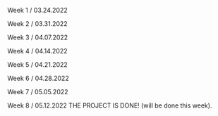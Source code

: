 Week 1 / 03.24.2022
        
Week 2 / 03.31.2022

Week 3 / 04.07.2022
        
Week 4 / 04.14.2022

Week 5 / 04.21.2022

Week 6 / 04.28.2022

Week 7 / 05.05.2022

Week 8 / 05.12.2022
        THE PROJECT IS DONE! (will be done this week).